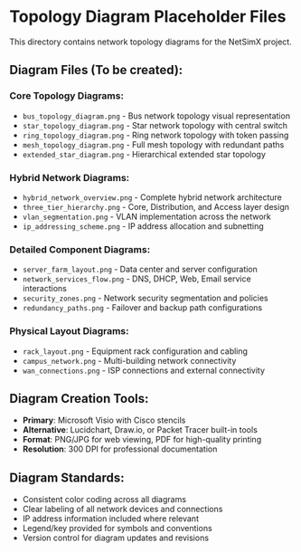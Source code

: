 # Topology Diagram Placeholder Files

This directory contains network topology diagrams for the NetSimX project.

## Diagram Files (To be created):

### Core Topology Diagrams:
- `bus_topology_diagram.png` - Bus network topology visual representation
- `star_topology_diagram.png` - Star network topology with central switch
- `ring_topology_diagram.png` - Ring network topology with token passing
- `mesh_topology_diagram.png` - Full mesh topology with redundant paths
- `extended_star_diagram.png` - Hierarchical extended star topology

### Hybrid Network Diagrams:
- `hybrid_network_overview.png` - Complete hybrid network architecture
- `three_tier_hierarchy.png` - Core, Distribution, and Access layer design
- `vlan_segmentation.png` - VLAN implementation across the network
- `ip_addressing_scheme.png` - IP address allocation and subnetting

### Detailed Component Diagrams:
- `server_farm_layout.png` - Data center and server configuration
- `network_services_flow.png` - DNS, DHCP, Web, Email service interactions
- `security_zones.png` - Network security segmentation and policies
- `redundancy_paths.png` - Failover and backup path configurations

### Physical Layout Diagrams:
- `rack_layout.png` - Equipment rack configuration and cabling
- `campus_network.png` - Multi-building network connectivity
- `wan_connections.png` - ISP connections and external connectivity

## Diagram Creation Tools:
- **Primary**: Microsoft Visio with Cisco stencils
- **Alternative**: Lucidchart, Draw.io, or Packet Tracer built-in tools
- **Format**: PNG/JPG for web viewing, PDF for high-quality printing
- **Resolution**: 300 DPI for professional documentation

## Diagram Standards:
- Consistent color coding across all diagrams
- Clear labeling of all network devices and connections
- IP address information included where relevant
- Legend/key provided for symbols and conventions
- Version control for diagram updates and revisions